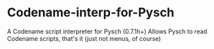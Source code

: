 # Codename-interp-for-Pysch
A Codename script interpreter for Pysch (0.7.1h+)
Allows Pysch to read Codename scripts, that's it (just not menus, of course)
